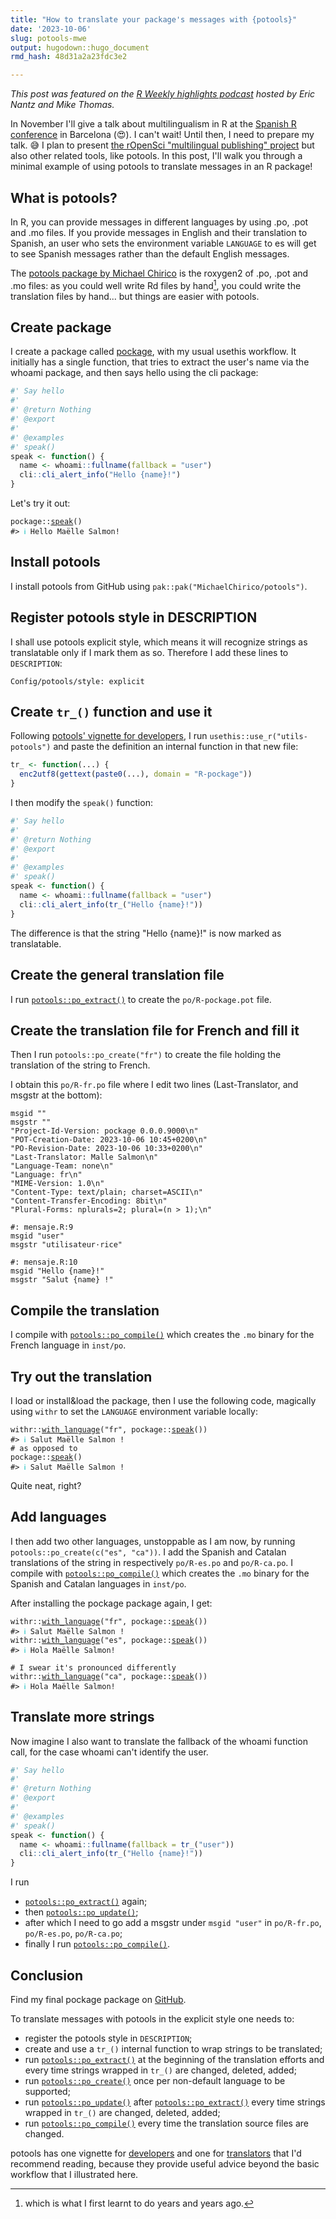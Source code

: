 ```yaml
---
title: "How to translate your package's messages with {potools}"
date: '2023-10-06'
slug: potools-mwe
output: hugodown::hugo_document
rmd_hash: 48d31a2a23fdc3e2

---
```


*This post was featured on the [R Weekly highlights podcast](https://rweekly.fireside.fm/140) hosted by Eric Nantz and Mike Thomas.*

In November I'll give a talk about multilingualism in R at the [Spanish R conference](https://eventum.upf.edu/101896/programme/ii-conference-of-r-and-xiii-workshop-for-r-users.html) in Barcelona (:heart_eyes:). I can't wait! Until then, I need to prepare my talk. :sweat_smile: I plan to present [the rOpenSci "multilingual publishing" project](https://ropensci.org/multilingual-publishing/) but also other related tools, like potools. In this post, I'll walk you through a minimal example of using potools to translate messages in an R package!

## What is potools?

In R, you can provide messages in different languages by using .po, .pot and .mo files. If you provide messages in English and their translation to Spanish, an user who sets the environment variable `LANGUAGE` to es will get to see Spanish messages rather than the default English messages.

The [potools package by Michael Chirico](https://michaelchirico.github.io/potools/) is the roxygen2 of .po, .pot and .mo files: as you could well write Rd files by hand[^1], you could write the translation files by hand... but things are easier with potools.

## Create package

I create a package called [pockage](https://github.com/maelle/pockage), with my usual usethis workflow. It initially has a single function, that tries to extract the user's name via the whoami package, and then says hello using the cli package:

``` r
#' Say hello
#'
#' @return Nothing
#' @export
#'
#' @examples
#' speak()
speak <- function() {
  name <- whoami::fullname(fallback = "user")
  cli::cli_alert_info("Hello {name}!")
}
```

Let's try it out:

<div class="highlight">

<pre class='chroma'><code class='language-r' data-lang='r'><span><span class='nf'>pockage</span><span class='nf'>::</span><span class='nf'><a href='https://rdrr.io/pkg/pockage/man/speak.html'>speak</a></span><span class='o'>(</span><span class='o'>)</span></span>
<span><span class='c'>#&gt; <span style='color: #00BBBB;'>ℹ</span> Hello Maëlle Salmon!</span></span>
<span></span></code></pre>

</div>

## Install potools

I install potools from GitHub using `pak::pak("MichaelChirico/potools")`.

## Register potools style in DESCRIPTION

I shall use potools explicit style, which means it will recognize strings as translatable only if I mark them as so. Therefore I add these lines to `DESCRIPTION`:

    Config/potools/style: explicit

## Create `tr_()` function and use it

Following [potools' vignette for developers](https://michaelchirico.github.io/potools/articles/developers.html), I run `usethis::use_r("utils-potools")` and paste the definition an internal function in that new file:

``` r
tr_ <- function(...) {
  enc2utf8(gettext(paste0(...), domain = "R-pockage"))
}
```

I then modify the `speak()` function:

``` r
#' Say hello
#'
#' @return Nothing
#' @export
#'
#' @examples
#' speak()
speak <- function() {
  name <- whoami::fullname(fallback = "user")
  cli::cli_alert_info(tr_("Hello {name}!"))
}
```

The difference is that the string "Hello {name}!" is now marked as translatable.

## Create the general translation file

I run [`potools::po_extract()`](https://michaelchirico.github.io/potools/reference/po_extract.html) to create the `po/R-pockage.pot` file.

## Create the translation file for French and fill it

Then I run `potools::po_create("fr")` to create the file holding the translation of the string to French.

I obtain this `po/R-fr.po` file where I edit two lines (Last-Translator, and msgstr at the bottom):

    msgid ""
    msgstr ""
    "Project-Id-Version: pockage 0.0.0.9000\n"
    "POT-Creation-Date: 2023-10-06 10:45+0200\n"
    "PO-Revision-Date: 2023-10-06 10:33+0200\n"
    "Last-Translator: Malle Salmon\n"
    "Language-Team: none\n"
    "Language: fr\n"
    "MIME-Version: 1.0\n"
    "Content-Type: text/plain; charset=ASCII\n"
    "Content-Transfer-Encoding: 8bit\n"
    "Plural-Forms: nplurals=2; plural=(n > 1);\n"

    #: mensaje.R:9
    msgid "user"
    msgstr "utilisateur·rice"

    #: mensaje.R:10
    msgid "Hello {name}!"
    msgstr "Salut {name} !"

## Compile the translation

I compile with [`potools::po_compile()`](https://michaelchirico.github.io/potools/reference/po_compile.html) which creates the `.mo` binary for the French language in `inst/po`.

## Try out the translation

I load or install&load the package, then I use the following code, magically using `withr` to set the `LANGUAGE` environment variable locally:

<div class="highlight">

<pre class='chroma'><code class='language-r' data-lang='r'><span><span class='nf'>withr</span><span class='nf'>::</span><span class='nf'><a href='https://withr.r-lib.org/reference/with_language.html'>with_language</a></span><span class='o'>(</span><span class='s'>"fr"</span>, <span class='nf'>pockage</span><span class='nf'>::</span><span class='nf'><a href='https://rdrr.io/pkg/pockage/man/speak.html'>speak</a></span><span class='o'>(</span><span class='o'>)</span><span class='o'>)</span></span>
<span><span class='c'>#&gt; <span style='color: #00BBBB;'>ℹ</span> Salut Maëlle Salmon !</span></span>
<span></span><span><span class='c'># as opposed to</span></span>
<span><span class='nf'>pockage</span><span class='nf'>::</span><span class='nf'><a href='https://rdrr.io/pkg/pockage/man/speak.html'>speak</a></span><span class='o'>(</span><span class='o'>)</span></span>
<span><span class='c'>#&gt; <span style='color: #00BBBB;'>ℹ</span> Salut Maëlle Salmon !</span></span>
<span></span></code></pre>

</div>

Quite neat, right?

## Add languages

I then add two other languages, unstoppable as I am now, by running `potools::po_create(c("es", "ca"))`. I add the Spanish and Catalan translations of the string in respectively `po/R-es.po` and `po/R-ca.po`. I compile with [`potools::po_compile()`](https://michaelchirico.github.io/potools/reference/po_compile.html) which creates the `.mo` binary for the Spanish and Catalan languages in `inst/po`.

After installing the pockage package again, I get:

<div class="highlight">

<pre class='chroma'><code class='language-r' data-lang='r'><span><span class='nf'>withr</span><span class='nf'>::</span><span class='nf'><a href='https://withr.r-lib.org/reference/with_language.html'>with_language</a></span><span class='o'>(</span><span class='s'>"fr"</span>, <span class='nf'>pockage</span><span class='nf'>::</span><span class='nf'><a href='https://rdrr.io/pkg/pockage/man/speak.html'>speak</a></span><span class='o'>(</span><span class='o'>)</span><span class='o'>)</span></span>
<span><span class='c'>#&gt; <span style='color: #00BBBB;'>ℹ</span> Salut Maëlle Salmon !</span></span>
<span></span><span><span class='nf'>withr</span><span class='nf'>::</span><span class='nf'><a href='https://withr.r-lib.org/reference/with_language.html'>with_language</a></span><span class='o'>(</span><span class='s'>"es"</span>, <span class='nf'>pockage</span><span class='nf'>::</span><span class='nf'><a href='https://rdrr.io/pkg/pockage/man/speak.html'>speak</a></span><span class='o'>(</span><span class='o'>)</span><span class='o'>)</span></span>
<span><span class='c'>#&gt; <span style='color: #00BBBB;'>ℹ</span> Hola Maëlle Salmon!</span></span>
<span></span><span></span>
<span><span class='c'># I swear it's pronounced differently</span></span>
<span><span class='nf'>withr</span><span class='nf'>::</span><span class='nf'><a href='https://withr.r-lib.org/reference/with_language.html'>with_language</a></span><span class='o'>(</span><span class='s'>"ca"</span>, <span class='nf'>pockage</span><span class='nf'>::</span><span class='nf'><a href='https://rdrr.io/pkg/pockage/man/speak.html'>speak</a></span><span class='o'>(</span><span class='o'>)</span><span class='o'>)</span></span>
<span><span class='c'>#&gt; <span style='color: #00BBBB;'>ℹ</span> Hola Maëlle Salmon!</span></span>
<span></span></code></pre>

</div>

## Translate more strings

Now imagine I also want to translate the fallback of the whoami function call, for the case whoami can't identify the user.

``` r
#' Say hello
#'
#' @return Nothing
#' @export
#'
#' @examples
#' speak()
speak <- function() {
  name <- whoami::fullname(fallback = tr_("user"))
  cli::cli_alert_info(tr_("Hello {name}!"))
}
```

I run

-   [`potools::po_extract()`](https://michaelchirico.github.io/potools/reference/po_extract.html) again;
-   then [`potools::po_update()`](https://michaelchirico.github.io/potools/reference/po_update.html);
-   after which I need to go add a msgstr under `msgid "user"` in `po/R-fr.po`, `po/R-es.po`, `po/R-ca.po`;
-   finally I run [`potools::po_compile()`](https://michaelchirico.github.io/potools/reference/po_compile.html).

## Conclusion

Find my final pockage package on [GitHub](https://github.com/maelle/pockage).

To translate messages with potools in the explicit style one needs to:

-   register the potools style in `DESCRIPTION`;
-   create and use a `tr_()` internal function to wrap strings to be translated;
-   run [`potools::po_extract()`](https://michaelchirico.github.io/potools/reference/po_extract.html) at the beginning of the translation efforts and every time strings wrapped in `tr_()` are changed, deleted, added;
-   run [`potools::po_create()`](https://michaelchirico.github.io/potools/reference/po_create.html) once per non-default language to be supported;
-   run [`potools::po_update()`](https://michaelchirico.github.io/potools/reference/po_update.html) after [`potools::po_extract()`](https://michaelchirico.github.io/potools/reference/po_extract.html) every time strings wrapped in `tr_()` are changed, deleted, added;
-   run [`potools::po_compile()`](https://michaelchirico.github.io/potools/reference/po_compile.html) every time the translation source files are changed.

potools has one vignette for [developers](https://michaelchirico.github.io/potools/articles/developers.html) and one for [translators](https://michaelchirico.github.io/potools/articles/translators.html) that I'd recommend reading, because they provide useful advice beyond the basic workflow that I illustrated here.

[^1]: which is what I first learnt to do years and years ago.

